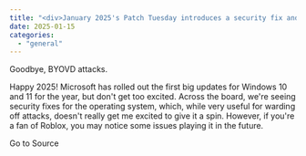 ```yaml
---
title: "<div>January 2025's Patch Tuesday introduces a security fix and breaks Roblox for some reason</div>"
date: 2025-01-15
categories: 
  - "general"
---
```


Goodbye, BYOVD attacks.

Happy 2025! Microsoft has rolled out the first big updates for Windows 10 and 11 for the year, but don't get too excited. Across the board, we're seeing security fixes for the operating system, which, while very useful for warding off attacks, doesn't really get me excited to give it a spin. However, if you're a fan of Roblox, you may notice some issues playing it in the future.

Go to Source
